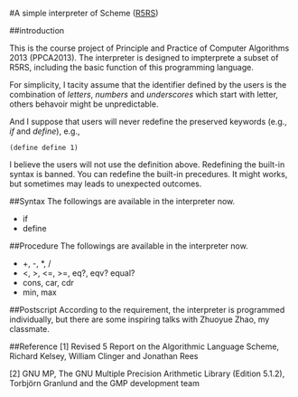 #A simple interpreter of Scheme ([R5RS](http://www.schemers.org/Documents/Standards/R5RS/))

##introduction

This is the course project of Principle and Practice of Computer Algorithms 2013 (PPCA2013). The interpreter is designed to impterprete a subset of R5RS, including the basic function of this programming language.

For simplicity, I tacity assume that the identifier defined by the users is the combination of *letters*, *numbers* and *underscores*
which start with letter, others behavoir might be unpredictable.

And I suppose that users will never redefine the preserved keywords (e.g., *if* and *define*), e.g.,
    
    (define define 1)

I believe the users will not use the definition above. Redefining the built-in syntax is banned. You can redefine the built-in precedures. It might works, but sometimes may leads to unexpected outcomes.

##Syntax
The followings are available in the interpreter now.
* if
* define

##Procedure
The followings are available in the interpreter now.

* +, -, \*, /
* <, >, <=, >=, eq?, eqv? equal?
* cons, car, cdr
* min, max

##Postscript
According to the requirement, the interpreter is programmed individually, but there are some inspiring talks with Zhuoyue Zhao, my classmate.

##Reference
[1] Revised 5 Report on the Algorithmic Language Scheme, Richard Kelsey, William Clinger and Jonathan Rees

[2] GNU MP, The GNU Multiple Precision Arithmetic Library (Edition 5.1.2), Torbjörn Granlund and the GMP development team
